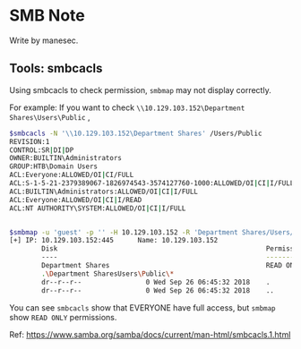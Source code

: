 # SMB Note

Write by manesec.

## Tools: smbcacls 

Using smbcacls to check permission, `smbmap` may not display correctly.

For example: If you want to check `\\10.129.103.152\Department Shares\Users\Public` , 

```bash
$smbcacls -N '\\10.129.103.152\Department Shares' /Users/Public
REVISION:1
CONTROL:SR|DI|DP
OWNER:BUILTIN\Administrators
GROUP:HTB\Domain Users
ACL:Everyone:ALLOWED/OI|CI/FULL
ACL:S-1-5-21-2379389067-1826974543-3574127760-1000:ALLOWED/OI|CI|I/FULL
ACL:BUILTIN\Administrators:ALLOWED/OI|CI|I/FULL
ACL:Everyone:ALLOWED/OI|CI|I/READ
ACL:NT AUTHORITY\SYSTEM:ALLOWED/OI|CI|I/FULL


$smbmap -u 'guest' -p '' -H 10.129.103.152 -R 'Department Shares/Users/Public'
[+] IP: 10.129.103.152:445      Name: 10.129.103.152
        Disk                                                    Permissions     Comment
        ----                                                    -----------     -------
        Department Shares                                       READ ONLY
        .\Department SharesUsers\Public\*
        dr--r--r--                0 Wed Sep 26 06:45:32 2018    .
        dr--r--r--                0 Wed Sep 26 06:45:32 2018    ..
```

You can see `smbcacls` show that EVERYONE have full access, but `smbmap` show `READ ONLY` permissions.

Ref: https://www.samba.org/samba/docs/current/man-html/smbcacls.1.html